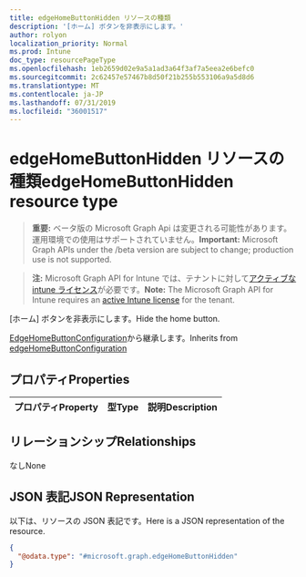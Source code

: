 ```yaml
---
title: edgeHomeButtonHidden リソースの種類
description: '[ホーム] ボタンを非表示にします。'
author: rolyon
localization_priority: Normal
ms.prod: Intune
doc_type: resourcePageType
ms.openlocfilehash: 1eb2659d02e9a5a1ad3a64f3af7a5eea2e6befc0
ms.sourcegitcommit: 2c62457e57467b8d50f21b255b553106a9a5d8d6
ms.translationtype: MT
ms.contentlocale: ja-JP
ms.lasthandoff: 07/31/2019
ms.locfileid: "36001517"
---
```

# <a name="edgehomebuttonhidden-resource-type"></a><span data-ttu-id="4d7bf-103">edgeHomeButtonHidden リソースの種類</span><span class="sxs-lookup"><span data-stu-id="4d7bf-103">edgeHomeButtonHidden resource type</span></span>

> <span data-ttu-id="4d7bf-104">**重要:** ベータ版の Microsoft Graph Api は変更される可能性があります。運用環境での使用はサポートされていません。</span><span class="sxs-lookup"><span data-stu-id="4d7bf-104">**Important:** Microsoft Graph APIs under the /beta version are subject to change; production use is not supported.</span></span>

> <span data-ttu-id="4d7bf-105">**注:** Microsoft Graph API for Intune では、テナントに対して[アクティブな intune ライセンス](https://go.microsoft.com/fwlink/?linkid=839381)が必要です。</span><span class="sxs-lookup"><span data-stu-id="4d7bf-105">**Note:** The Microsoft Graph API for Intune requires an [active Intune license](https://go.microsoft.com/fwlink/?linkid=839381) for the tenant.</span></span>

<span data-ttu-id="4d7bf-106">[ホーム] ボタンを非表示にします。</span><span class="sxs-lookup"><span data-stu-id="4d7bf-106">Hide the home button.</span></span>


<span data-ttu-id="4d7bf-107">[EdgeHomeButtonConfiguration](../resources/intune-deviceconfig-edgehomebuttonconfiguration.md)から継承します。</span><span class="sxs-lookup"><span data-stu-id="4d7bf-107">Inherits from [edgeHomeButtonConfiguration](../resources/intune-deviceconfig-edgehomebuttonconfiguration.md)</span></span>

## <a name="properties"></a><span data-ttu-id="4d7bf-108">プロパティ</span><span class="sxs-lookup"><span data-stu-id="4d7bf-108">Properties</span></span>
|<span data-ttu-id="4d7bf-109">プロパティ</span><span class="sxs-lookup"><span data-stu-id="4d7bf-109">Property</span></span>|<span data-ttu-id="4d7bf-110">型</span><span class="sxs-lookup"><span data-stu-id="4d7bf-110">Type</span></span>|<span data-ttu-id="4d7bf-111">説明</span><span class="sxs-lookup"><span data-stu-id="4d7bf-111">Description</span></span>|
|:---|:---|:---|

## <a name="relationships"></a><span data-ttu-id="4d7bf-112">リレーションシップ</span><span class="sxs-lookup"><span data-stu-id="4d7bf-112">Relationships</span></span>
<span data-ttu-id="4d7bf-113">なし</span><span class="sxs-lookup"><span data-stu-id="4d7bf-113">None</span></span>

## <a name="json-representation"></a><span data-ttu-id="4d7bf-114">JSON 表記</span><span class="sxs-lookup"><span data-stu-id="4d7bf-114">JSON Representation</span></span>
<span data-ttu-id="4d7bf-115">以下は、リソースの JSON 表記です。</span><span class="sxs-lookup"><span data-stu-id="4d7bf-115">Here is a JSON representation of the resource.</span></span>
<!-- {
  "blockType": "resource",
  "@odata.type": "microsoft.graph.edgeHomeButtonHidden"
}
-->
``` json
{
  "@odata.type": "#microsoft.graph.edgeHomeButtonHidden"
}
```





